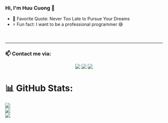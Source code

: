 ### Hi, I'm Huu Cuong 🌱 

- 🥅 Favorite Quote: Never Too Late to Pursue Your Dreams
- ⚡ Fun fact: I want to be a professional programmer 😅

<br />

---

### 📫 Contact me via:
<div align="center">
    <a title="facebook" href="https://www.facebook.com/XXXTHC/" target="_blank"><img src="https://img.icons8.com/nolan/50/facebook-new.png"/></a>
    <a title="instagram" href="https://www.instagram.com/cuong43_/" target="_blank"><img src="https://img.icons8.com/nolan/50/instagram-new.png"/></a>
    <a title="twitter" href="https://twitter.com/cuongdz2003x" target="_blank"><img src="https://img.icons8.com/nolan/50/twitter.png"/></a>
</div>

# 📊 GitHub Stats:
![](https://github-readme-stats.vercel.app/api?username=cuongth99999&theme=radical&hide_border=false&include_all_commits=false&count_private=true)<br/>
![](https://github-readme-streak-stats.herokuapp.com/?user=cuongth99999&theme=radical&hide_border=false)<br/>
![](https://github-readme-stats.vercel.app/api/top-langs/?username=cuongth99999&theme=radical&hide_border=false&include_all_commits=false&count_private=true&layout=compact)
